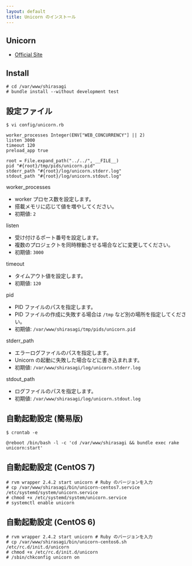 ```yaml
---
layout: default
title: Unicorn のインストール
---
```


## Unicorn

- [Official Site](http://unicorn.bogomips.org/)

## Install

~~~
# cd /var/www/shirasagi
# bundle install --without development test
~~~

## 設定ファイル

~~~
$ vi config/unicorn.rb
~~~

~~~
worker_processes Integer(ENV["WEB_CONCURRENCY"] || 2)
listen 3000
timeout 120
preload_app true

root = File.expand_path("../../", __FILE__)
pid "#{root}/tmp/pids/unicorn.pid"
stderr_path "#{root}/log/unicorn.stderr.log"
stdout_path "#{root}/log/unicorn.stdout.log"
~~~

worker_processes

- worker プロセス数を設定します。
- 搭載メモリに応じて値を増やしてください。
- 初期値: `2`

listen

- 受け付けるポート番号を設定します。
- 複数のプロジェクトを同時稼動させる場合などに変更してください。
- 初期値: `3000`

timeout

- タイムアウト値を設定します。
- 初期値: `120`

pid

- PID ファイルのパスを指定します。
- PID ファイルの作成に失敗する場合は `/tmp` など別の場所を指定してください。
- 初期値: `/var/www/shirasagi/tmp/pids/unicorn.pid`

stderr_path

- エラーログファイルのパスを指定します。
- Unicorn の起動に失敗した場合などに書き込まれます。
- 初期値: `/var/www/shirasagi/log/unicorn.stderr.log`

stdout_path

- ログファイルのパスを指定します。
- 初期値: `/var/www/shirasagi/log/unicorn.stdout.log`

## 自動起動設定 (簡易版)

~~~
$ crontab -e
~~~

~~~
@reboot /bin/bash -l -c 'cd /var/www/shirasagi && bundle exec rake unicorn:start'
~~~

## 自動起動設定 (CentOS 7)

~~~
# rvm wrapper 2.4.2 start unicorn # Ruby のバージョンを入力
# cp /var/www/shirasagi/bin/unicorn-centos7.service /etc/systemd/system/unicorn.service
# chmod +x /etc/systemd/system/unicorn.service
# systemctl enable unicorn
~~~

## 自動起動設定 (CentOS 6)

~~~
# rvm wrapper 2.4.2 start unicorn # Ruby のバージョンを入力
# cp /var/www/shirasagi/bin/unicorn-centos6.sh /etc/rc.d/init.d/unicorn
# chmod +x /etc/rc.d/init.d/unicorn
# /sbin/chkconfig unicorn on
~~~

